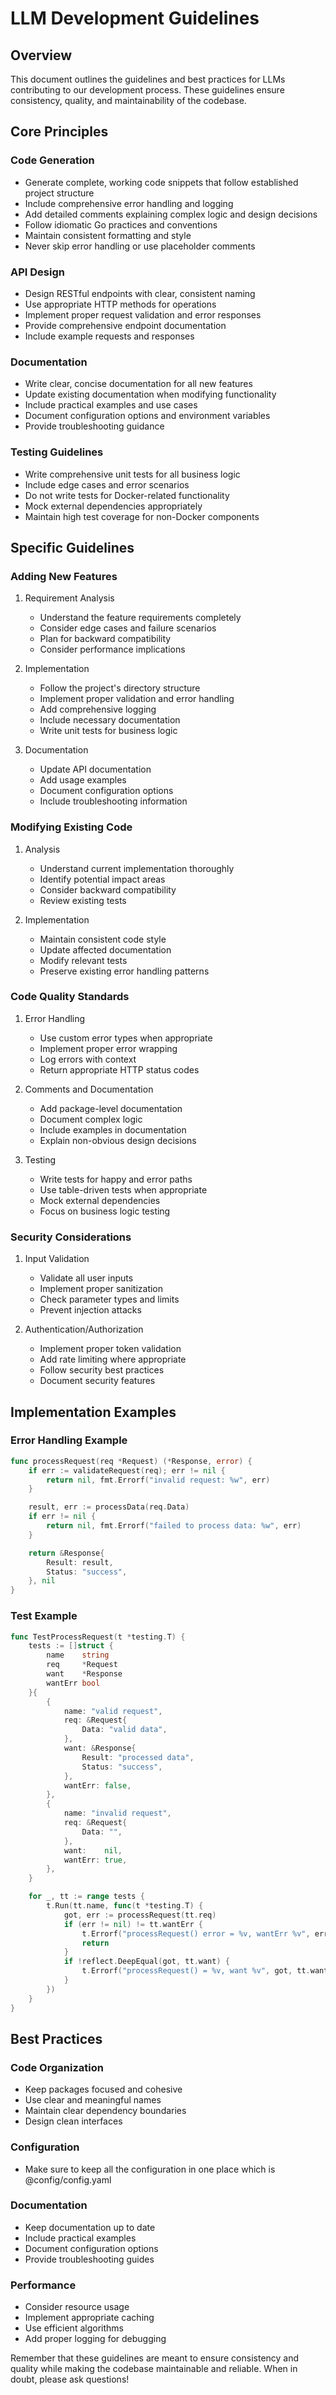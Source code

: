 # LLM Development Guidelines

## Overview

This document outlines the guidelines and best practices for LLMs contributing to our development process. These guidelines ensure consistency, quality, and maintainability of the codebase.

## Core Principles

### Code Generation

- Generate complete, working code snippets that follow established project structure
- Include comprehensive error handling and logging
- Add detailed comments explaining complex logic and design decisions
- Follow idiomatic Go practices and conventions
- Maintain consistent formatting and style
- Never skip error handling or use placeholder comments

### API Design

- Design RESTful endpoints with clear, consistent naming
- Use appropriate HTTP methods for operations
- Implement proper request validation and error responses
- Provide comprehensive endpoint documentation
- Include example requests and responses

### Documentation

- Write clear, concise documentation for all new features
- Update existing documentation when modifying functionality
- Include practical examples and use cases
- Document configuration options and environment variables
- Provide troubleshooting guidance

### Testing Guidelines

- Write comprehensive unit tests for all business logic
- Include edge cases and error scenarios
- Do not write tests for Docker-related functionality
- Mock external dependencies appropriately
- Maintain high test coverage for non-Docker components

## Specific Guidelines

### Adding New Features

1. Requirement Analysis

   - Understand the feature requirements completely
   - Consider edge cases and failure scenarios
   - Plan for backward compatibility
   - Consider performance implications

2. Implementation

   - Follow the project's directory structure
   - Implement proper validation and error handling
   - Add comprehensive logging
   - Include necessary documentation
   - Write unit tests for business logic

3. Documentation
   - Update API documentation
   - Add usage examples
   - Document configuration options
   - Include troubleshooting information

### Modifying Existing Code

1. Analysis

   - Understand current implementation thoroughly
   - Identify potential impact areas
   - Consider backward compatibility
   - Review existing tests

2. Implementation
   - Maintain consistent code style
   - Update affected documentation
   - Modify relevant tests
   - Preserve existing error handling patterns

### Code Quality Standards

1. Error Handling

   - Use custom error types when appropriate
   - Implement proper error wrapping
   - Log errors with context
   - Return appropriate HTTP status codes

2. Comments and Documentation

   - Add package-level documentation
   - Document complex logic
   - Include examples in documentation
   - Explain non-obvious design decisions

3. Testing
   - Write tests for happy and error paths
   - Use table-driven tests when appropriate
   - Mock external dependencies
   - Focus on business logic testing

### Security Considerations

1. Input Validation

   - Validate all user inputs
   - Implement proper sanitization
   - Check parameter types and limits
   - Prevent injection attacks

2. Authentication/Authorization
   - Implement proper token validation
   - Add rate limiting where appropriate
   - Follow security best practices
   - Document security features

## Implementation Examples

### Error Handling Example

```go
func processRequest(req *Request) (*Response, error) {
    if err := validateRequest(req); err != nil {
        return nil, fmt.Errorf("invalid request: %w", err)
    }

    result, err := processData(req.Data)
    if err != nil {
        return nil, fmt.Errorf("failed to process data: %w", err)
    }

    return &Response{
        Result: result,
        Status: "success",
    }, nil
}
```

### Test Example

```go
func TestProcessRequest(t *testing.T) {
    tests := []struct {
        name    string
        req     *Request
        want    *Response
        wantErr bool
    }{
        {
            name: "valid request",
            req: &Request{
                Data: "valid data",
            },
            want: &Response{
                Result: "processed data",
                Status: "success",
            },
            wantErr: false,
        },
        {
            name: "invalid request",
            req: &Request{
                Data: "",
            },
            want:    nil,
            wantErr: true,
        },
    }

    for _, tt := range tests {
        t.Run(tt.name, func(t *testing.T) {
            got, err := processRequest(tt.req)
            if (err != nil) != tt.wantErr {
                t.Errorf("processRequest() error = %v, wantErr %v", err, tt.wantErr)
                return
            }
            if !reflect.DeepEqual(got, tt.want) {
                t.Errorf("processRequest() = %v, want %v", got, tt.want)
            }
        })
    }
}
```

## Best Practices

### Code Organization

- Keep packages focused and cohesive
- Use clear and meaningful names
- Maintain clear dependency boundaries
- Design clean interfaces

### Configuration

- Make sure to keep all the configuration in one place which is @config/config.yaml

### Documentation

- Keep documentation up to date
- Include practical examples
- Document configuration options
- Provide troubleshooting guides

### Performance

- Consider resource usage
- Implement appropriate caching
- Use efficient algorithms
- Add proper logging for debugging

Remember that these guidelines are meant to ensure consistency and quality while making the codebase maintainable and reliable. When in doubt, please ask questions!
